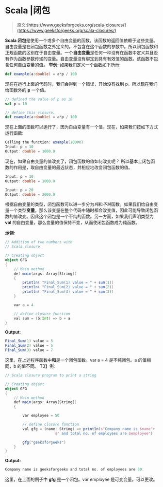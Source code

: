 # Scala |闭包

> 原文:[https://www.geeksforgeeks.org/scala-closures/](https://www.geeksforgeeks.org/scala-closures/)

**Scala 闭包**是使用一个或多个自由变量的函数，该函数的返回值依赖于这些变量。自由变量是在闭包函数之外定义的，不包含在这个函数的参数中。所以闭包函数和正规函数的区别在于自由变量。一个**自由变量**是任何一种没有在函数中定义并且没有作为函数参数传递的变量。自由变量没有绑定到具有有效值的函数。该函数不包含任何自由变量的值。
**举例:**
如果我们定义一个函数如下所示:

```scala
def example(a:double) = a*p / 100
```

现在在运行上面的代码时，我们会得到一个错误，开始没有找到 p。所以现在我们给函数外的 **p** 一个值。

```scala
// defined the value of p as 10
val p = 10

// define this closure.
def example(a:double) = a*p / 100
```

现在上面的函数可以运行了，因为自由变量有一个值。现在，如果我们按如下方式运行函数:

```scala
Calling the function: example(10000)
Input: p = 10
Output: double = 1000.0

```

现在，如果自由变量的值改变了，闭包函数的值如何改变呢？
所以基本上闭包函数的作用是，取自由变量的最近状态，并相应地改变闭包函数的值。

```scala
Input: p = 10
Output: double = 1000.0

Input: p = 20
Output: double = 2000.0

```

根据自由变量的类型，闭包函数可以进一步分为*纯*和*不纯*函数。如果我们给自由变量一个类型**变量**，那么该变量在整个代码中随时都会改变值，因此可能导致闭包函数的值改变。因此这个闭包是一个不纯的函数。另一方面，如果我们声明类型为 **val** 的自由变量，那么变量的值保持不变，从而使闭包函数成为纯函数。

**示例:**

```scala
// Addition of two numbers with 
// Scala closure

// Creating object
object GFG
{
    // Main method
    def main(args: Array[String])
    {
        println( "Final_Sum(1) value = " + sum(1))
        println( "Final_Sum(2) value = " + sum(2))
        println( "Final_Sum(3) value = " + sum(3))
    }

    var a = 4

    // define closure function
    val sum = (b:Int) => b + a
}
```

**Output:**

```scala
Final_Sum(1) value = 5
Final_Sum(2) value = 6
Final_Sum(3) value = 7

```

这里，在上述程序函数中**和**是一个闭包函数。var a = 4 是不纯闭包。a 的值相同，b 的值不同。
T3】例:

```scala
// Scala closure program to print a string

// Creating object
object GFG
{
    // Main method
    def main(args: Array[String])
    {

        var employee = 50

        // define closure function
        val gfg = (name: String) => println(s"Company name is $name"+
                       s" and total no. of employees are $employee")

        gfg("geeksforgeeks")
    }
}
```

**Output:**

```scala
Company name is geeksforgeeks and total no. of employees are 50.

```

这里，在上面的例子中 **gfg** 是一个闭包。var employee 是可变变量，可以更改。